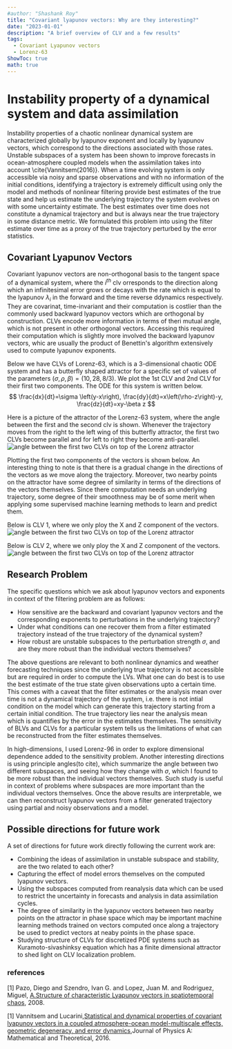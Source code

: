 ```yaml
---
#author: "Shashank Roy"
title: "Covariant lyapunov vectors: Why are they interesting?"
date: "2023-01-01"
description: "A brief overview of CLV and a few results"
tags:
  - Covariant Lyapunov vectors
  - Lorenz-63
ShowToc: true
math: true
---
```

# Instability property of a dynamical system and data assimilation
Instability properties of a chaotic nonlinear dynamical system are characterized globally by lyapunov exponent and locally by lyapunov vectors, which correspond to the directions associated with those rates.
Unstable subspaces of a system has been shown to improve forecasts in ocean-atmosphere coupled models when the assimilation takes into account \cite{Vannitsem(2016)}.
When a time evolving system is only accessible via noisy and sparse observations and with no information of the initial conditions, identifying a trajectory is extremely difficult using only the model and methods of nonlinear filtering provide best estimates of the true state and help us estimate the underlying trajectory the system evolves on with some uncertainty estimate. The best estimates over time does not constitute a dynamical trajectory and but is always near the true trajectory in some distance metric. We formulated this problem into using the filter estimate over time as a proxy of the true trajectory perturbed by the error statistics. 
	
## Covariant Lyapunov Vectors
Covariant lyapunov vectors are non-orthogonal basis to the tangent space of a dynamical system, where the $i^{th}$ clv orresponds to the direction along which an infinitesimal error grows or decays with the rate which is equal to the lyapunov $\lambda_i$ in the forward and the time reverse ddynamics respectively. They are covarinat, time-invariant and their computation is costlier than the commonly used backward lyapunov vectors which are orthogonal by construction. CLVs encode more information in terms of theri mutual angle, which is not present in other orthogonal vectors. Accessing this required their computation which is slightly more involved the backward lyapunov vectors, whic are usually the product of Benettin's algorithm extensively used to compute lyapunov exponents.    

Below we have CLVs of Lorenz-63, which is a 3-dimensional chaotic ODE system and has a butterfly shaped attractor for a specific set of values of the parameters $(\sigma,\rho,\beta)=(10,28,8/3)$. We plot the 1st CLV and 2nd CLV for their first two components. The ODE for this system is written below. 
$$
\frac{dx}{dt}=\sigma \left(y-x\right), 
\frac{dy}{dt}=x\left(\rho-z\right)-y, 
\frac{dz}{dt}=xy-\beta z $$

Here is a picture of the attractor of the Lorenz-63 system, where the angle between the first and the second clv is shown. Whenever the trajectory moves from the right to the left wing of this butterfly attractor, the first two CLVs become parallel and for left to right they become anti-parallel.![angle between the first two CLVs on top of the Lorenz attractor](/images/enhanced_L63_attr_12.png)

Plotting the first two components of the vectors is shown below. An interesting thing to note is that there is a gradual change in the directions of the vectors as we move along the trajectory. Moreover, two nearby points on the attractor have some degree of similarity in terms of the directions of the vectors themselves. Since there computation needs an underlying trajectory, some degree of their smoothness may be of some merit when applying some supervised machine learning methods to learn and predict them. 

Below is CLV 1, where we only ploy the X and Z component of the vectors.
![angle between the first two CLVs on top of the Lorenz attractor](/images/CLV1_in_XZfor_truth.png)

Below is CLV 2, where we only ploy the X and Z component of the vectors.
![angle between the first two CLVs on top of the Lorenz attractor](/images/CLV2_in_XZfor_truth.png)

## Research Problem
The specific questions which we ask about lyapunov vectors and exponents in context of the filtering problem are as follows:
* How sensitive are the backward and covariant lyapunov vectors and the corresponding exponents to perturbations in the underlying trajectory?
* Under what conditions can one recover them from a filter estimated trajectory instead of the true trajectory of the dynamical system?
* How robust are unstable subspaces to the perturbation strength $\sigma$, and are they more robust than the individual vectors themselves? 

The above questions are relevant to both nonlinear dynamics and weather forecasting techniques since the underlying true trajectory is not accessible but are required in order to compute the LVs. What one can do best is to use the best estimate of the true state given observations upto a certain time. This comes with a caveat that the filter estimates or the analysis mean over time is not a dynamical trajectory of the system, i.e. there is not intial condition on the
model which can generate this trajectory starting from a certain initial condition. The true trajectory
lies near the analysis mean which is quantifies by the error in the estimates themselves. The
sensitivity of BLVs and CLVs for a particular system tells us the limitations of what can be reconstructed from the filter estimates themselves.

In high-dimensions, I used Lorenz-96 in order to explore dimensional dependence added to the sensitivity problem. Another interesting  directions is using principle angles(to cite), which summarize the angle between two different subspaces, and seeing how they change with $\sigma$, which I found to be more robust than the individual vectors themselves. Such study is useful in context of problems where subspaces are more important than the individual vectors themselves. Once the above results are interpretable, we can then reconstruct lyapunov vectors from a filter generated trajectory using partial and noisy observations and a model. 
## Possible directions for future work
A set of directions for future work directly following the current work are:
* Combining the ideas of assimilation in unstable subspace and stability, are the two related to each other?
* Capturing the effect of model errors themselves on the computed lyapunov vectors.
* Using the subspaces computed from reanalysis data which can be used to restrict the uncertainty in forecasts and analysis in data assimilation cycles.
* The degree of similarity in the lyapunov vectors between two nearby points on the attractor in phase space which may be important machine learning methods trained on vectors computed once along a trajectory be used to predict vectors at neaby points in the phase space.
* Studying structure of CLVs for discretized PDE systems such as Kuramoto-sivashinksy equation which has a finite dimensional attractor to shed light on CLV localization problem.
	
### references
[1] Pazo, Diego and Szendro, Ivan G. and Lopez, Juan M. and Rodriguez, Miguel, [A.Structure of characteristic Lyapunov vectors in spatiotemporal chaos](https://link.aps.org/doi/10.1103/PhysRevE.78.016209), 2008.


[1] Vannitsem and Lucarini,[Statistical and dynamical properties of covariant lyapunov vectors in a coupled atmosphere-ocean model-multiscale effects, geometric degeneracy, and error dynamics](https://doi.org/10.1088/1751-8113/49/22/224001),Journal of Physics A: Mathematical and Theoretical, 2016.

	


